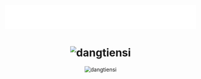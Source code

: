 <h1 align="center">
  <img src="https://raw.githubusercontent.com/dangtiensi/dangtiensi/main/name.svg" alt="Đặng Tiến Sĩ" />
</h1>

<h1 align="center">
  <img src="https://github-readme-stats.vercel.app/api?username=dangtiensi&show_icons=true&theme=blueberry" alt="dangtiensi" />
</h1>
  
<p align="center">
  <img src="https://visitor-badge.glitch.me/badge?page_id=dangtiensi.dangtiensi" alt="dangtiensi" />
</p>
